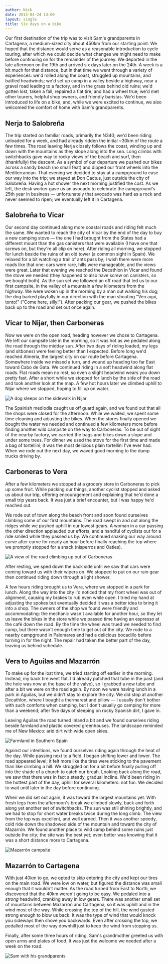 ```yaml
---
author: Nick
date: 2013-04-24 13:00
layout: single
title: Six days on a bike
---
```

Our first destination of the trip was to visit Sam's grandparents in Cartagena,
a medium-sized city about 450km from our starting point. We hoped that the
distance would serve as a reasonable introduction to cycle touring, after which
we could decide what changes we might need to make before continuing on for the
remainder of the journey. We departed in the late afternoon on the 19th and
arrived six days later on the 24th. A week is a bit much for that distance,
but in that time we went through a variety of experiences: we'd rolled along the
coast, struggled up mountains, and battled headwinds; we'd set up camp in a
valley beside a highway, near a gravel road leading to a factory, and in the
grass behind old ruins; we'd gotten lost, taken a fall, repaired a flat tire,
and had a wheel true; we'd met other tourers, helpful shop owners, and friendly
baristas. We'd been introduced to life on a bike, and, while we were excited to
continue, we also welcomed the comfort of home with Sam's grandparents.

## Nerja to Salobreña
The trip started on familiar roads, primarily the N340; we'd been riding
unloaded for a week, and had already ridden the initial ~30km of the route a few
times. The road leaving Nerja closely follows the coast, winding up and down
with the mountains as they slope along into the sea. Long climbs with
switchbacks gave way to rocky views of the beach and surf, then (thankfully) the
descent. As a symbol of our departure we pushed our bikes across a sandy beach
(no small feat) and dipped our front wheels into the Mediterranean. That evening
we decided to stay at a campground to ease our way into the trip; we stayed at
Don Cactus, just outside the city of Salobreña. Having a hot shower the next
morning justified the cost. As we left, the desk worker gave us an avocado to
celebrate the campground's 25th year in business &mdash; unfortunately that
avocado was hard as a rock and never seemed to ripen; we eventually left it in
Cartagena.

## Salobreña to Vicar
Our second day continued along more coastal roads and riding felt much the same.
We wanted to reach the city of Vicar by the end of the day to buy a new camping
stove &mdash; the one I had brought from the States had a different mount than
the gas canisters that were available (I have one that screws on, but they're
all clip on here). After riding all morning, we stopped for lunch beside the
ruins of an old tower (a common sight in Spain). We relaxed for a bit watching a
trail of ants pass by; I wish there were more roads like that one: cars were
rare, hills were manageable, and the views were great. Later that evening we
reached the Decathlon in Vicar and found the stove we needed (they happened to
also have screw on canisters, so we bought both). As the sun set we followed an
off road that led us to our first campsite, in the valley of a mountain a few
kilometers from the highway. We were woken up in the morning by a man out
walking his dog; the dog barked playfully in our direction with the man shouting
"Ven aqui, tonto!" ("Come here, silly!"). After packing our gear, we pushed the
bikes back up to the road and set out once again.

## Vicar to Nijar, then Carboneras
Now we were on the open road, heading however we chose to Cartagena. We left our
campsite late in the morning, so it was hot as we pedaled along the road through
the midday sun. After two days of riding loaded, my legs (and sitbones) were
feeling better than I expected. Before long we'd reached Almeria, the largest
city on our route before Cartagena. Somewhere inside we missed a turn, and wound
up heading too far East toward Cabo de Gata. We continued riding in a soft
headwind along flat roads. Flat roads mean no rest, so even a slight headwind
wears you down pretty fast. After a short while we stopped for lunch by the side
of the road and took another look at the map. A few hot hours later we climbed
uphill to Nijar where we stopped, hoping to fill up on water.

![A dog sleeps on the sidewalk in Nijar](/img/2013/04/21/nijar-dog.jpg)

The Spainish mediodia caught us off guard again, and we found out that all the
shops were closed for the afternoon. While we waited, we spent some time
cleaning and adjusting the bikes. When the stores finally opened we bought the
water we needed and continued a few kilometers more before finding another wild
campsite on the way to Carboneras. To be out of sight of the nearby factory, we
carried the bags and bikes down a slope and under some trees. For dinner we used
the stove for the first time and made a bag of tortellini; it was the most
delicious plain tortellini I've ever had. When we rode out the next day, we
waved good morning to the dump trucks driving by.

## Carboneras to Vera
After a few kilometers we stopped at a grocery store in Carboneras to pick up
some fruit. While packing our things, another cyclist stopped and asked us about
our trip, offering encouragement and explaining that he'd done a small trip
years back. It was just a brief encounter, but I was happy he'd reached out.

We rode out of town along the beach front and soon found ourselves climbing some
of our first mountains. The road swept in and out along the ridges while we
pushed uphill in our lowest gears. A woman in a car passing the other direction
applauded our efforts, and a handful of cyclists out for a ride smiled while they
passed us by. We continued snaking our way around curve after curve for nearly
an hour before finally reaching the top where we promptly stopped for a snack
(nisperros and Oaties).

![A view of the road climbing up out of
Carboneras](/img/2013/04/22/mountain-climb.jpg)

After resting, we sped down the back side until we saw that cars were coming
toward us with their wipers on. We stopped to put on our rain gear then
continued riding down through a light shower.

A few hours riding brought us to Vera, where we stopped in a park for lunch.
Along the way into the city I'd noticed that my front wheel was out of
alignment, causing my brakes to rub even while open. I tried my hand at
adjusting the spokes but eventually decided it was a better idea to bring it
into a shop. The owners of the shop we found were friendly and accommodating: the
mechanic wasn't available for another hour, so they let us leave the bikes in
the store while we passed time having an espresso at the café down the road. By
the time the wheel was trued we needed to find camp, but there wasn't enough time to
get out of the city. We rode to a nearby campground in Palomares and had a
delicious bocadillo before turning in for the night. The repair had taken the
better part of the day, leaving us behind schedule.

## Vera to Aguilas and Mazarrón
To make up for the lost time, we tried starting off earlier in the morning.
Instead, my back tire went flat. I'd already patched that tube in the past (and
the hole was now at the base of the valve), so I grabbed a new tube and after a
bit we were on the road again. By noon we were having lunch in a park in
Aguilas, but we didn't stay to explore the city. We did stop at another
Decathlon, where I bought a thermarest and pillow &mdash; I usually don't bother
with such comforts when camping, but I don't usually go camping for more than a
weekend; after five days of sleeping on rocky Spanish dirt, I gave in.

Leaving Aguilas the road turned inland a bit and we found ourselves riding
beside farmland and plastic covered greenhouses. The landscape reminded me of
New Mexico: arid dirt with wide open skies.

![Farmland in Southern Spain](/img/2013/04/23/farmland.jpg)

Against our intentions, we found ourselves riding again through the heat of the
day. While passing next to a field, I began shifting lower and lower. The road
appeared level; it felt more like the tires were sticking to the pavement than
like climbing a hill. We struggled on for a bit before finally pulling off into
the shade of a church to catch our breah. Looking back along the road, we saw
that there was in fact a steady, gradual incline. We'd been riding in the
hottest part of the day, uphill for several kilometers: not fun. We decided to
wait until later in the day before continuing.

When we did set out again, it was toward the largest mountains yet. With fresh
legs from the afternoon's break we climbed slowly, back and forth along yet
another set of switchbacks. The sun was still shining brightly, and we had to
stop for short water breaks twice during the long climb. The view from the top
was excellent, and well earned. Then it was another speedy, cold ride down the
shadowed side of the mountain and toward the city of Mazarrón. We found another
place to wild camp behind some ruins just outside the city; the site was the
best yet; even better was knowing that it was a short distance more to
Cartagena.

![Mazarrón campsite](/img/2013/04/23/mazarron-campsite.jpg)

## Mazarrón to Cartagena
With just 40km to go, we opted to skip entering the city and kept our tires on
the main road. We were low on water, but figured the distance was small enough
that it wouldn't matter. As the road turned from East to North, we discovered
that the 40km weren't going to be easy. We pedaled into a *strong* headwind,
cranking away in low gears. There was another small set of mountains between
Mazarrón and Cartagena, so it was uphill and in the wind most of the way. While
crossing the top of the hill, the wind gusted strong enough to blow us back. It
was the type of wind that would knock you sideways then shove you backwards.
Even after crossing the top, we pedalled most of the way downhill just to keep
the wind from stopping us.

Finally, after some three hours of riding, Sam's grandmother greeted us with
open arms and plates of food. It was just the welcome we needed after a week on
the road.

![Sam with his grandparents](/img/2013/04/28/abuelos.jpg)
